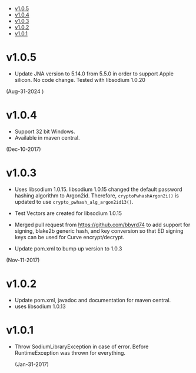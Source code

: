 
<!-- TOC -->

- [v1.0.5](#v105)
- [v1.0.4](#v104)
- [v1.0.3](#v103)
- [v1.0.2](#v102)
- [v1.0.1](#v101)

<!-- /TOC -->

# v1.0.5

* Update JNA version to 5.14.0 from 5.5.0 in order to support Apple silicon. No code change.
  Tested with libsodium 1.0.20

(Aug-31-2024 )

# v1.0.4

* Support 32 bit Windows.
* Available in maven central.

(Dec-10-2017)

# v1.0.3

* Uses libsodium 1.0.15. libsodium 1.0.15 changed the default password hashing algorithm to Argon2id. Therefore, ```cryptoPwhashArgon2i()``` is updated to use ```crypto_pwhash_alg_argon2id13()```. 

* Test Vectors are created for libsodium 1.0.15

* Merged pull request from https://github.com/bbyrd74 to add support for signing, blake2b generic hash, and key conversion so that ED signing keys can be used for Curve encrypt/decrypt.

* Update pom.xml to bump up version to 1.0.3

(Nov-11-2017)
# v1.0.2
* Update pom.xml, javadoc and documentation for maven central. 
* uses libsodium 1.0.13

# v1.0.1

* Throw SodiumLibraryException in case of error. Before RuntimeException was thrown for everything.

  (Jan-31-2017)

